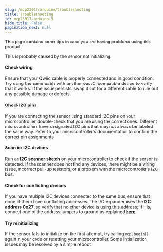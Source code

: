 ```yaml
---
slug: /mcp23017/arduino/troubleshooting 
title: Troubleshooting
id: mcp23017-arduino-3 
hide_title: False
pagination_next: null
---
```


This page contains some tips in case you are having problems using this product.

<ExpandableSection title="My board won't initialize!">
This is probably caused by the sensor not initializing.

#### Check wiring
Ensure that your Qwiic cable is properly connected and in good condition. Try using the same cable with another easyC-compatible device to verify that it works. If the issue persists, swap it out for a different cable to rule out any possible damage or defects.

#### Check I2C pins
If you are connecting the sensor using standard I2C pins on your microcontroller, double-check that you are using the correct ones. Different microcontrollers have designated I2C pins that may not always be labeled the same way. Refer to your microcontroller's documentation to confirm the correct pin assignments.

#### Scan for I2C devices
Run an [**I2C scanner sketch**](https://github.com/SolderedElectronics/Soldered-Hacky-Codes/tree/main/I2C_Scanner) on your microcontroller to check if the sensor is detected. If the scanner does not find any devices, there might be a wiring issue, incorrect pull-up resistors, or a problem with the microcontroller’s I2C bus.

#### Check for conflicting devices
If you have multiple I2C devices connected to the same bus, ensure that none of them have conflicting addresses. The I/O expander uses the **I2C address 0x27**, so verify that no other device is using this address; if it is, connect one of the address jumpers to ground as explained [**here**](/mcp23017/hardware#jumper-details).

#### Try reinitializing
If the sensor fails to initialize on the first attempt, try calling `mcp.begin()` again in your code or resetting your microcontroller. Some initialization issues may be resolved by a simple reboot.

</ExpandableSection>